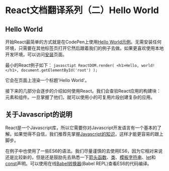 # React文档翻译系列（二）Hello World
## Hello World
开始React最简单的方式就是在CodePen上使用[Hello World示例][1]。无需安装任何环境，只需要在其他标签页打开它然后跟着我们的例子去做。如果更喜欢使用本地开发环境，可以访问[安装][2]页面。

最小的React例子如下：
	```javasctipt
	ReactDOM.render(
		<h1>Hello, world!</h1>,
		document.getElementById('root')
	);
	```

它会在页面上渲染一个标题'Hello World'。

接下来的几部分会逐步的介绍如何使用React。我们会查验React应用的构建块：元素和组件。一旦掌握了他们，就可以使用小的可复用片段创建复杂的应用。

## 关于Javascript的说明
React是一个Javascript库，所以它需要你对Javascript开发语言有一个基本的了解。如果觉得不自信，我们推荐先掌握[Javascript的知识][3]，这样才能更容易的跟上脚步。

在例子中也使用了一些ES6的语法。我们尽量谨慎的去使用ES6，因为它相对来说还是比较新的，但是还是鼓励先去熟悉一下[箭头函数][4]、[类][5]、[模板字符串][6]、[let][7]和[const][8]声明。可以使用在线[Babel转换器][9](Babel REPL)查看ES6的代码编译。

[1]:http://codepen.io/gaearon/pen/ZpvBNJ?editors=0010 "example"
[2]:http://blog.csdn.net/feng1327/article/details/67676296
[3]:https://developer.mozilla.org/en-US/docs/Web/JavaScript/A_re-introduction_to_JavaScript "Javascript API"
[4]:https://developer.mozilla.org/en-US/docs/Web/JavaScript/Reference/Functions/Arrow_functions "arrow function"
[5]:https://developer.mozilla.org/en-US/docs/Web/JavaScript/Reference/Classes "es6 classes"
[6]:https://developer.mozilla.org/en/docs/Web/JavaScript/Reference/Template_literals "Template_literals"
[7]:https://developer.mozilla.org/en-US/docs/Web/JavaScript/Reference/Statements/let "let"
[8]:https://developer.mozilla.org/en-US/docs/Web/JavaScript/Reference/Statements/const "const"
[9]:http://babeljs.io/repl/#?babili=false&evaluate=true&lineWrap=false&presets=es2015%2Creact&experimental=false&loose=false&spec=false&code=const%20element%20%3D%20%3Ch1%3EHello%2C%20world!%3C%2Fh1%3E%3B%0Aconst%20container%20%3D%20document.getElementById('root')%3B%0AReactDOM.render(element%2C%20container)%3B%0A "Babel REPL"
